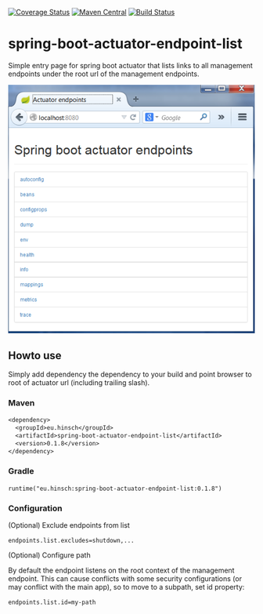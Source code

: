 [![Coverage Status](https://coveralls.io/repos/lukashinsch/spring-boot-actuator-endpoint-list/badge.svg?branch=master)](https://coveralls.io/r/lukashinsch/spring-boot-actuator-endpoint-list?branch=master)
[![Maven Central](https://maven-badges.herokuapp.com/maven-central/eu.hinsch/spring-boot-actuator-endpoint-list/badge.svg)](https://maven-badges.herokuapp.com/maven-central/eu.hinsch/spring-boot-actuator-endpoint-list/)
[![Build Status](https://travis-ci.org/lukashinsch/spring-boot-actuator-endpoint-list.svg?branch=master)](https://travis-ci.org/lukashinsch/spring-boot-actuator-endpoint-list)

# spring-boot-actuator-endpoint-list
Simple entry page for spring boot actuator that lists links to all management endpoints under the root url of the management endpoints.

![screenshot](img/screenshot.png)

## Howto use
Simply add dependency the dependency to your build and point browser to root of actuator url (including trailing slash).

### Maven
```
<dependency>
  <groupId>eu.hinsch</groupId>
  <artifactId>spring-boot-actuator-endpoint-list</artifactId>
  <version>0.1.8</version>
</dependency>
```

### Gradle
```
runtime("eu.hinsch:spring-boot-actuator-endpoint-list:0.1.8")
```
### Configuration

(Optional) Exclude endpoints from list

```
endpoints.list.excludes=shutdown,...
```

(Optional) Configure path

By default the endpoint listens on the root context of the management endpoint. 
This can cause conflicts with some security configurations (or may conflict with the main app), so to move to a subpath, set id property:

```
endpoints.list.id=my-path
```

